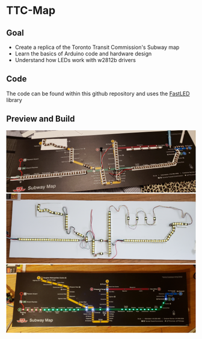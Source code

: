 # TTC-Map
## Goal
* Create a replica of the Toronto Transit Commission's Subway map
* Learn the basics of Arduino code and hardware design
* Understand how LEDs work with w2812b drivers 
## Code
The code can be found within this github repository and uses the [FastLED](https://github.com/FastLED/FastLED) library
## Preview and Build
![LED Layout](/Pictures/0.jpg)
![LED Layout](/Pictures/2.jpg)
![LED Layout](/Pictures/3.jpg)
